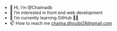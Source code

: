- 👋 Hi, I’m @Chaimadb
- 👀 I’m interested in front end web development 
- 🌱 I’m currently learning GitHub ✌🏾
- 📫 How to reach me chaima.dhouibi28@gmail.com

<!---
Chaimadb/Chaimadb is a ✨ special ✨ repository because its `README.md` (this file) appears on your GitHub profile.
You can click the Preview link to take a look at your changes.
--->
